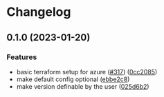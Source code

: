 # Changelog

## 0.1.0 (2023-01-20)


### Features

* basic terraform setup for azure ([#317](https://github.com/graycoreio/terraform-graycore-mappia/issues/317)) ([0cc2085](https://github.com/graycoreio/terraform-graycore-mappia/commit/0cc2085bd455ee8e086f37f0f2f9825636bdfdd2))
* make default config optional ([ebbe2c8](https://github.com/graycoreio/terraform-graycore-mappia/commit/ebbe2c8d0e28fe7af1c26558e305d877c4f504ee))
* make version definable by the user ([025d6b2](https://github.com/graycoreio/terraform-graycore-mappia/commit/025d6b29b55bd7bd1123a6017e9bdd2f08f324f8))
